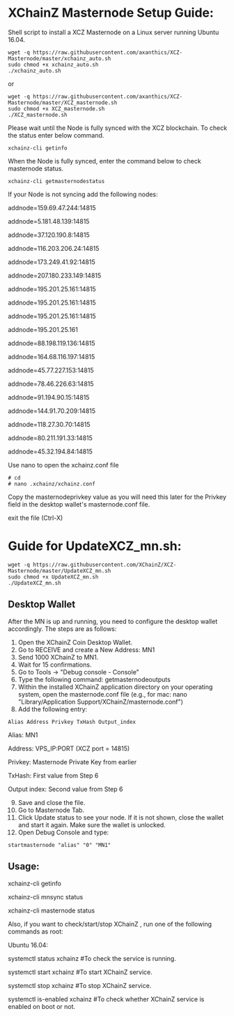 # XChainZ Masternode Setup Guide:
Shell script to install a XCZ Masternode on a Linux server running Ubuntu 16.04.

```
wget -q https://raw.githubusercontent.com/axanthics/XCZ-Masternode/master/xchainz_auto.sh
sudo chmod +x xchainz_auto.sh
./xchainz_auto.sh
```
or

```
wget -q https://raw.githubusercontent.com/axanthics/XCZ-Masternode/master/XCZ_masternode.sh
sudo chmod +x XCZ_masternode.sh
./XCZ_masternode.sh
```


Please wait until the Node is fully synced with the XCZ blockchain.
To check the status enter below command.

`xchainz-cli getinfo`


When the Node is fully synced, enter the command below to check masternode status. 

`xchainz-cli getmasternodestatus`

If your Node is not syncing add the following nodes:

addnode=159.69.47.244:14815

addnode=5.181.48.139:14815

addnode=37.120.190.8:14815

addnode=116.203.206.24:14815

addnode=173.249.41.92:14815

addnode=207.180.233.149:14815

addnode=195.201.25.161:14815

addnode=195.201.25.161:14815 

addnode=195.201.25.161:14815

addnode=195.201.25.161

addnode=88.198.119.136:14815

addnode=164.68.116.197:14815

addnode=45.77.227.153:14815

addnode=78.46.226.63:14815

addnode=91.194.90.15:14815

addnode=144.91.70.209:14815

addnode=118.27.30.70:14815

addnode=80.211.191.33:14815

addnode=45.32.194.84:14815

Use nano to open the xchainz.conf file

```
# cd
# nano .xchainz/xchainz.conf
```
Copy the masternodeprivkey value as you will need this later for the Privkey field in the desktop wallet's masternode.conf file.

exit the file (Ctrl-X)

# Guide for UpdateXCZ_mn.sh:

```
wget -q https://raw.githubusercontent.com/XChainZ/XCZ-Masternode/master/UpdateXCZ_mn.sh
sudo chmod +x UpdateXCZ_mn.sh
./UpdateXCZ_mn.sh
```

 

## Desktop Wallet
After the MN is up and running, you need to configure the desktop wallet accordingly. The steps are as follows:

1. Open the XChainZ Coin Desktop Wallet.
2. Go to RECEIVE and create a New Address: MN1
3. Send 1000 XChainZ to MN1.
4. Wait for 15 confirmations.
5. Go to Tools -> "Debug console - Console"
6. Type the following command: getmasternodeoutputs
7. Within the installed XChainZ application directory on your operating system, open the masternode.conf file
(e.g., for mac: nano "Library/Application Support/XChainZ/masternode.conf")
8. Add the following entry:
```
Alias Address Privkey TxHash Output_index
```
Alias: MN1

Address: VPS_IP:PORT  (XCZ port = 14815)

Privkey: Masternode Private Key from earlier

TxHash: First value from Step 6

Output index: Second value from Step 6

9. Save and close the file.
10. Go to Masternode Tab.
11. Click Update status to see your node. If it is not shown, close the wallet and start it again. Make sure the wallet is unlocked.
12. Open Debug Console and type:

```
startmasternode "alias" "0" "MN1"
```
## Usage:

xchainz-cli getinfo

xchainz-cli mnsync status

xchainz-cli masternode status

Also, if you want to check/start/stop XChainZ , run one of the following commands as root:

Ubuntu 16.04:

systemctl status xchainz #To check the service is running.

systemctl start xchainz #To start XChainZ service.

systemctl stop xchainz #To stop XChainZ service.

systemctl is-enabled xchainz #To check whether XChainZ service is enabled on boot or not.
